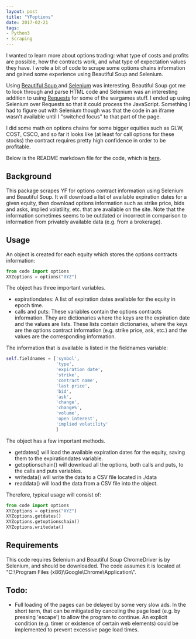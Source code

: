 ```yaml
---
layout: post
title: "YFoptions"
date: 2017-02-21
tags:
- Python3
- Scraping
---
```


I wanted to learn more about options trading: what type of costs and profits
are possible, how the contracts work, and what type of expectation values
they have. I wrote a bit of code to scrape some options chains information and
gained some experience using Beautiful Soup and Selenium.
<!--end excerpt-->

Using <a href="https://www.crummy.com/software/BeautifulSoup/">Beautiful Soup
</a> and <a href="http://www.seleniumhq.org/">Selenium</a> was interesting. 
Beautiful Soup got me to look through and parse HTML code and Selenium was an 
interesting addition to using 
<a href="http://docs.python-requests.org/en/master/">Requests</a> for some 
of the wargames stuff. I ended up using Selenium over Requests so that it 
could process the JavaScript. Something I had to figure out with Selenium
though was that the code in an iframe wasn't available until I "switched
focus" to that part of the page.

I did some math on options chains for some bigger equities such as
GLW, COST, CSCO, and so far it looks like (at least for call options for these
stocks) the contract requires pretty high confidence in order to be profitable.

Below is the README markdown file for the code, which is
<a href="https://github.com/nyoshimizu/YFoptions">here</a>.

## Background
This package scrapes YF for options contract information using Selenium and Beautiful Soup.
It will download a list of available expiration dates for a given equity, then download options information
such as strike price, bids and asks, implied volatility, etc. that are available on the site. Note that the
information sometimes seems to be outdated or incorrect in comparison to information from privately available
data (e.g. from a brokerage).

## Usage
An object is created for each equity which stores the options contracts information:

```python
from code import options
XYZoptions = options("XYZ")
```

The object has three important variables.
* expirationdates: A list of expiration dates available for the equity in epoch time.
* calls and puts: These variables contain the options contracts information. They are dictionaries where the
keys are the expiration date and the values are lists. These lists contain dictionaries, where the keys
are the options contract information (e.g. strike price, ask, etc.) and the values are the corresponding
information.

The information that is available is listed in the fieldnames variable:
```python
self.fieldnames = ['symbol',
                   'type',
                   'expiration date',
                   'strike',
                   'contract name',
                   'last price',
                   'bid',
                   'ask',
                   'change',
                   'change%',
                   'volume',
                   'open interest',
                   'implied volatility'
                   ]
```

The object has a few important methods.
* getdates() will load the available expiration dates for the equity, saving them to the expirationdates variable.
* getoptionschain() will download all the options, both calls and puts, to the calls and puts variables.
* writedata() will write the data to a CSV file located in ./data
* readdata() will load the data from a CSV file into the object.

Therefore, typical usage will consist of:

```python
from code import options
XYZoptions = options("XYZ")
XYZoptions.getdates()
XYZoptions.getoptionschain()
XYZoptions.writedata()
```

## Requirements
This code requires Selenium and Beautiful Soup
ChromeDriver is by Selenium, and should be downloaded. The code assumes it is located at
"C:\Program Files (x86)\Google\Chrome\Application\\".


## Todo:
* Full loading of the pages can be delayed by some very slow ads. In the short term, that can be mitigated
by canceling the page load (e.g. by pressing 'escape') to allow the program to continue. An explicit condition
(e.g. timer or existence of certain web elements) could be implemented to prevent excessive page load times.

